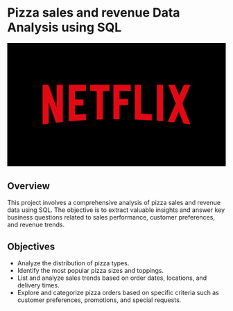 # Pizza sales and revenue Data Analysis using SQL

![Netflix_logo](https://github.com/Govind2307/Data-Analysis-Using-SQL/blob/master/netflix%20logo.png)
## Overview
This project involves a comprehensive analysis of pizza sales and revenue data using SQL. The objective is to extract valuable insights and answer key business questions related to sales performance, customer preferences, and revenue trends.

## Objectives

- Analyze the distribution of pizza types.
- Identify the most popular pizza sizes and toppings.
- List and analyze sales trends based on order dates, locations, and delivery times.
- Explore and categorize pizza orders based on specific criteria such as customer preferences, promotions, and special requests.
